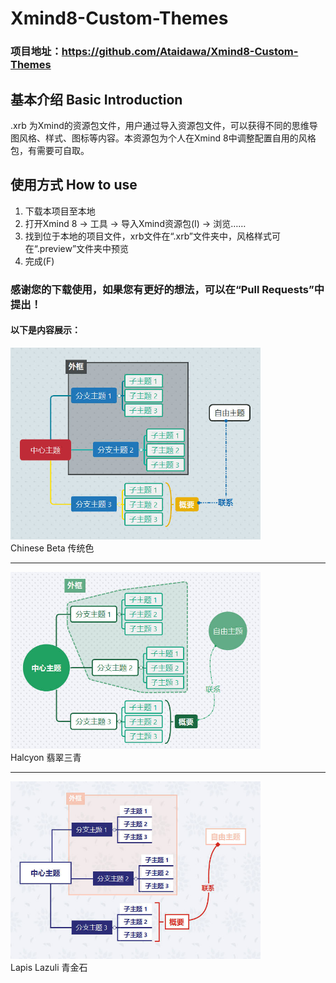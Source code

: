# Xmind8-Custom-Themes
### 项目地址：https://github.com/Ataidawa/Xmind8-Custom-Themes

## 基本介绍 Basic Introduction
.xrb 为Xmind的资源包文件，用户通过导入资源包文件，可以获得不同的思维导图风格、样式、图标等内容。本资源包为个人在Xmind 8中调整配置自用的风格包，有需要可自取。

## 使用方式 How to use
1. 下载本项目至本地
2. 打开Xmind 8 -> 工具 -> 导入Xmind资源包(I) -> 浏览……
3. 找到位于本地的项目文件，xrb文件在“.xrb”文件夹中，风格样式可在“.preview”文件夹中预览
4. 完成(F)

### 感谢您的下载使用，如果您有更好的想法，可以在“Pull Requests”中提出！

#### 以下是内容展示：
<div>
  <img src="https://github.com/Ataidawa/Xmind8-Custom-Themes/blob/main/.preview/Chinese-standard.jpg" width="400px">
  <br>
  <t>Chinese Beta 传统色</t>
</div>

---

<div>
  <img src="https://github.com/Ataidawa/Xmind8-Custom-Themes/blob/main/.preview/Halcyon.jpg" width="400px">
  <br>
  <t>Halcyon  翡翠三青</t>
</div>

---

<div>
  <img src="https://github.com/Ataidawa/Xmind8-Custom-Themes/blob/main/.preview/Lapis-Lazuli.jpg" width="400px">
  <br>
  <t>Lapis Lazuli 青金石</t>
</div>